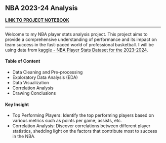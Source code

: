 ## NBA 2023-24 Analysis
**[LINK TO PROJECT NOTEBOOK](https://nbviewer.org/github/kanggunh/NBA-Analysis/blob/7706a76e07a27861a1aa732b09577e0a19d01a5a/NBA%202023-24%20Analysis.ipynb)**

---

Welcome to my NBA player stats analysis project. This project aims to provide a comprehensive understanding of performance and its impact on team success in the fast-paced world of professional basketball. I will be using data from [kaggle - NBA Player Stats Dataset for the 2023-2024](https://www.kaggle.com/datasets/bryanchungweather/nba-player-stats-dataset-for-the-2023-2024).

#### Table of Content
- Data Cleaning and Pre-processing
- Exploratory Data Analysis (EDA)
- Data Visualization
- Correlation Analysis
- Drawing Conclusions

#### Key Insight
- Top Performing Players: Identify the top performing players based on various metrics such as points per game, assists, etc.
- Correlation Analysis: Discover correlations between different player statistics, shedding light on the factors that contribute most to success in the NBA.
